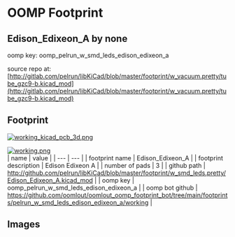 # OOMP Footprint  
## Edison_Edixeon_A  by none  
  
oomp key: oomp_pelrun_w_smd_leds_edison_edixeon_a  
  
source repo at: [http://gitlab.com/pelrun/libKiCad/blob/master/footprint/w_vacuum.pretty/tube_gzc9-b.kicad_mod](http://gitlab.com/pelrun/libKiCad/blob/master/footprint/w_vacuum.pretty/tube_gzc9-b.kicad_mod)  
## Footprint  
  
[![working_kicad_pcb_3d.png](working_kicad_pcb_3d_600.png)](working_kicad_pcb_3d.png)  
  
[![working.png](working_600.png)](working.png)  
| name | value | 
| --- | --- | 
| footprint name | Edison_Edixeon_A | 
| footprint description | Edison Edixeon A | 
| number of pads | 3 | 
| github path | http://github.com/pelrun/libKiCad/blob/master/footprint/w_smd_leds.pretty/Edison_Edixeon_A.kicad_mod | 
| oomp key | oomp_pelrun_w_smd_leds_edison_edixeon_a | 
| oomp bot github | https://github.com/oomlout/oomlout_oomp_footprint_bot/tree/main/footprints/pelrun_w_smd_leds_edison_edixeon_a/working | 
## Images  
